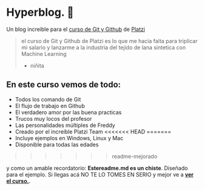 # Hyperblog. 💚
Un blog increible para el [curso de Git y Github](http://https://platzi.com/cursos/git-github/ "curso de Git y Github") de [Platzi](http://https://platzi.com/ "Platzi")
>el curso de Git y Github de Platzi es lo que me hacia falta para triplicar mi salario y lanzarme a la industria del tejido de lana sintetica con Machine Learning
> - niñita

## En este curso vemos de todo:
* Todos los comando de Git
* El flujo de trabajo en Github
* El verdadero amor por las buena practicas
* Trucos muy locos del profesor
* Las personalidades múltiples de Freddy
* Creado por el increible Platzi Team
<<<<<<< HEAD
=======
* Incluye ejemplos en Windows, Linux y Mac
* Disponible para todas las edades
>>>>>>> readme-mejorado

y como un amable recordatorio: **Estereadme.md es un chiste**. Diseñado para el ejemplo. Si llegas acá NO TE LO TOMES EN SERIO y mejor ve a [**ver el curso.**](http://https://platzi.com/cursos/git-github/ "ver el curso").


